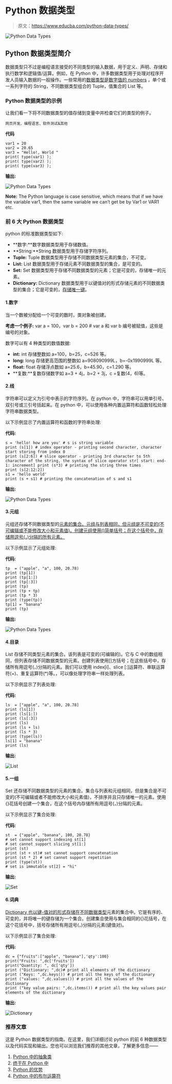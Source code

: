# Python 数据类型

> 原文：<https://www.educba.com/python-data-types/>

![Python Data Types](img/dc2593b7b077dbddd4bbcd8608264cda.png)



## Python 数据类型简介

数据类型只不过是编程语言接受的不同类型的输入数据，用于定义、声明、存储和执行数学和逻辑值/运算。例如，在 Python 中，许多数据类型用于处理对程序开发人员输入数据的一般操作。一些常用的[数据类型是数字值的 numbers](https://www.educba.com/sql-server-data-types/) ，单个或一系列字符的 String，不同数据类型组合的 Tuple，值集合的 List 等。

### Python 数据类型的示例

让我们看一下将不同数据类型的值存储到变量中并检查它们的类型的例子。

<small>网页开发、编程语言、软件测试&其他</small>

**代码**

```
var1 = 20
var2 = 20.65
var3 = "Hello!, World "
print( type(var1) );
print( type(var2) );
print( type(var3) );
```

**输出:**

![Python Data Types ](img/1e360783040922d4b487e4f084566dd1.png)



**Note:** The Python language is case sensitive, which means that if we have the variable var1, then the same variable we can’t get be by Var1 or VAR1 etc.

### 前 6 大 Python 数据类型

python 的标准数据类型如下:

*   **数字:**数字数据类型用于存储数值。
*   **String:**String 数据类型用于存储字符序列。
*   **Tuple:** Tuple 数据类型用于存储不同数据类型元素的集合，不可变。
*   **List:** List 数据类型用于存储元素不同数据类型的集合，是可变的。
*   **Set:** Set 数据类型用于存储不同数据类型的元素；它是可变的，存储唯一的元素。
*   **Dictionary:** Dictionary 数据类型用于以键值对的形式存储元素的不同数据类型的集合；它是可变的，[存储唯一键](https://www.educba.com/unique-key-in-sql/)。

#### 1.数字

当一个数被分配给一个可变的数时，类对象被创建。

**考虑一个例子:** var a = 100，var b = 200 # var a 和 var b 编号被赋值，这些是编号的对象。

数字可以有 4 种类型的数值数据:

*   **int:** int 存储整数如 a=100，b=25，c=526 等。
*   **long:** long 存储更高范围的整数如 a=908090999L，b=-0x1990999L 等。
*   **float:** float 存储浮点数如 a=25.6，b=45.90，c=1.290 等。
*   **复数:**复数存储数字如 a=3 + 4j，b=2 + 3j，c =复数(4，6)等。

#### 2.线

字符串可以定义为引号中表示的字符序列。在 python 中，字符串可以用单引号、双引号或三引号括起来。在 python 中，可以使用各种内置运算符和函数轻松处理字符串数据类型。

以下示例显示了内置运算符和函数的字符串处理:

**代码:**

```
s = 'hello! how are you' # s is string variable
print (s[1]) # index operator - printing second character, character start storing from index 0
print (s[2:6]) # slice operator - printing 3rd character to 5th character of the string, the syntax of slice operator str[ start: end-1: increment] print (s*3) # printing the string three times
print (s[2:12:2])
s1 = 'hello world'
print (s + s1) # printing the concatenation of s and s1
```

**输出:**

![Python Data Types ](img/d8a8a0111136fa07b3d560fba1d74006.png)



#### 3.元组

元组还存储不同数据类型的[元素的集合。元组与列表相同，但元组是不可变的(不可编辑或不能修改大小和元素值)。创建元组使用()简单括号；在这个括号中，存储用逗号(，)分隔的所有元素。](https://www.educba.com/c-sharp-data-types/)

以下示例显示了元组处理:

**代码:**

```
tp  = ("apple", "a", 100, 20.78)
print (tp[1])
print (tp[1:])
print (tp[:3])
print (tp)
print (tp + tp)
print (tp * 3)
print (type(tp))
tp[1] = "banana"
print (tp)
```

**输出:**

![Python Data Types ](img/3c613214a1b493b12b5f670e85207353.png)



#### 4.目录

List 存储不同类型元素的集合。该列表是可变的(可编辑的)。它与 C 中的数组相同，但列表存储不同数据类型的元素。创建列表使用[]方括号；在这些括号中，存储所有用逗号(，)分隔的元素。我们可以使用 index[i]、slice [:]运算符、串联运算符(+)、重复运算符(*)等。，可以像处理字符串一样处理列表。

以下示例显示了列表处理:

**代码:**

```
ls  = ["apple", "a", 100, 20.78]
print (ls[1])
print (ls[1:])
print (ls[:3])
print (ls)
print (ls + ls)
print (ls * 3)
print (type(ls))
ls[1] = "banana"
print (ls)
```

**输出:**

![List](img/0d85a29cec4e90d54b7e895713cdca85.png)



#### 5.一组

Set 还存储不同数据类型的元素的集合。集合与列表和元组相同，但是集合是不可变的(不可编辑或者不能修改大小和元素值)，不排序并且只存储唯一的元素。使用{}花括号创建一个集合，在这个括号内存储所有用逗号(，)分隔的元素。

以下示例显示了集合处理:

**代码:**

```
st  = {"apple", "banana", 100, 20.78}
# set cannot support indexing st[1]
# set cannot support slicing st[1:]
print (st)
print (st + st)# set cannot support concatenation
print (st * 2) # set cannot support repetition
print (type(st))
# set is immutable st[2] = "hi"
```

**输出:**

![Set](img/6b3b2541945e689ba66a8fed88f8f975.png)



#### 6.词典

[Dictionary 也以键-值对的形式存储在](https://www.educba.com/dictionary-in-python/)[不同数据类型](https://www.educba.com/pl-sql-data-types/)元素的集合中。它是有序的、可变的，并将唯一的键存储为一个集合。创建集合使用与集合相同的{}花括号，在这个花括号中，括号存储所有用逗号(，)分隔的元素(键值对)。

以下示例显示了集合处理:

**代码:**

```
dc = {"fruits":["apple", "banana"],'qty':100}
print("Fruits: ",dc['fruits'])
print("Quantity: ", dc['qty'])
print ("Dictionary: ",dc)# print all elements of the dictionary
print ("Keys: ",dc.keys()) # print all the keys of the dictionary
print ("values: ",dc.values()) # print all the values of the dictionary
print ("key value pairs: ",dc.items()) # print all the key values pair elements of the dictionary
```

**输出:**

![ Dictionary](img/1fee2d2aa30bf74830b2cb6ad62eee73.png)



### 推荐文章

这是 Python 数据类型的指南。在这里，我们详细讨论 python 的前 6 种数据类型以及代码实现和输出。您也可以浏览我们推荐的其他文章，了解更多信息——

1.  [Python 中的抽象类](https://www.educba.com/abstract-class-in-python/)
2.  [终于在 Python 中](https://www.educba.com/finally-in-python/)
3.  [Python 的优势](https://www.educba.com/advantages-of-python/)
4.  [Python 中的布尔运算符](https://www.educba.com/boolean-operators-in-python/)





